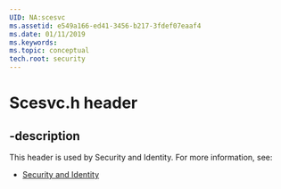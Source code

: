 ```yaml
---
UID: NA:scesvc
ms.assetid: e549a166-ed41-3456-b217-3fdef07eaaf4
ms.date: 01/11/2019
ms.keywords: 
ms.topic: conceptual
tech.root: security
---
```


# Scesvc.h header


## -description


This header is used by Security and Identity. For more information, see:

- [Security and Identity](../_security/index.md)

